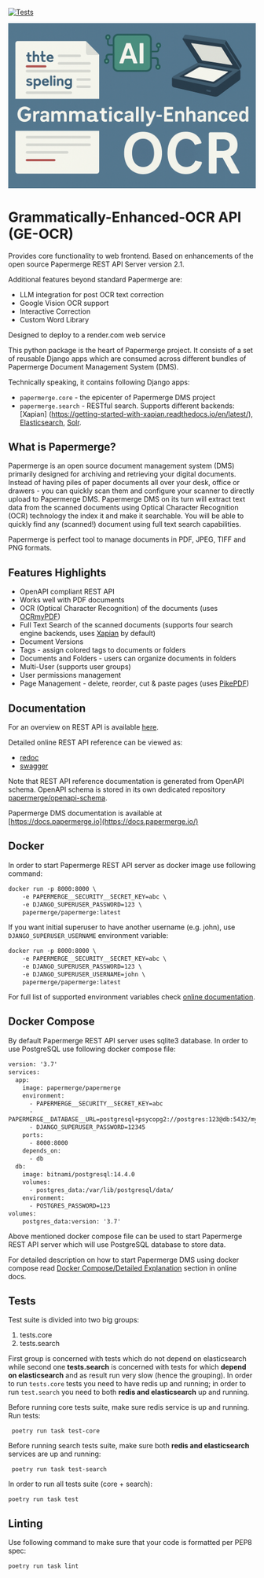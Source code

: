 [![Tests](https://github.com/papermerge/papermerge-core/actions/workflows/tests.yml/badge.svg)](https://github.com/papermerge/papermerge-core/actions/workflows/tests.yml)

![GE-OCR banner](documentation/github_banner.png)

# Grammatically-Enhanced-OCR API (GE-OCR)

Provides core functionality to web frontend. Based on enhancements of the open source Papermerge REST API Server version 2.1.

Additional features beyond standard Papermerge are:
* LLM integration for post OCR text correction
* Google Vision OCR support
* Interactive Correction
* Custom Word Library

Designed to deploy to a render.com web service

This python package is the heart of Papermerge project. It consists of a set
of reusable Django apps which are consumed across different bundles of
Papermerge Document Management System (DMS).

Technically speaking, it contains following Django apps:

* ``papermerge.core`` - the epicenter of Papermerge DMS project
* ``papermerge.search`` - RESTful search. Supports different backends: [Xapian]
  (https://getting-started-with-xapian.readthedocs.io/en/latest/), [Elasticsearch](https://github.com/elastic/elasticsearch),
  [Solr](https://solr.apache.org/).


## What is Papermerge?

Papermerge is an open source document management system (DMS) primarily
designed for archiving and retrieving your digital documents. Instead of
having piles of paper documents all over your desk, office or drawers - you
can quickly scan them and configure your scanner to directly upload to
Papermerge DMS. Papermerge DMS on its turn will extract text data from the
scanned documents using Optical Character Recognition (OCR) technology the
index it and make it searchable. You will be able to quickly find any
(scanned!) document using full text search capabilities.

Papermerge is perfect tool to manage documents in PDF, JPEG, TIFF and PNG formats.

## Features Highlights

* OpenAPI compliant REST API
* Works well with PDF documents
* OCR (Optical Character Recognition) of the documents (uses [OCRmyPDF](https://github.com/ocrmypdf/OCRmyPDF))
* Full Text Search of the scanned documents (supports four search engine backends, uses [Xapian](https://getting-started-with-xapian.readthedocs.io/en/latest/) by default)
* Document Versions
* Tags - assign colored tags to documents or folders
* Documents and Folders - users can organize documents in folders
* Multi-User (supports user groups)
* User permissions management
* Page Management - delete, reorder, cut & paste pages (uses [PikePDF](https://github.com/pikepdf/pikepdf))


## Documentation

For an overview on REST API is available [here](https://docs.papermerge.io/REST%20API/index.html).

Detailed online REST API reference can be viewed as:

- [redoc](https://docs.papermerge.io/redoc/)
- [swagger](https://docs.papermerge.io/swagger-ui/)

Note that REST API reference documentation is generated from
OpenAPI schema. OpenAPI schema is stored in its own dedicated
repository [papermerge/openapi-schema](https://github.com/papermerge/openapi-schema).

Papermerge DMS documentation is available at [https://docs.papermerge.io](https://docs.papermerge.io/)

## Docker

In order to start Papermerge REST API server as docker image use following command:

    docker run -p 8000:8000 \
        -e PAPERMERGE__SECURITY__SECRET_KEY=abc \
        -e DJANGO_SUPERUSER_PASSWORD=123 \
        papermerge/papermerge:latest


If you want initial superuser to have another username (e.g. john), use
`DJANGO_SUPERUSER_USERNAME` environment variable:

    docker run -p 8000:8000 \
        -e PAPERMERGE__SECURITY__SECRET_KEY=abc \
        -e DJANGO_SUPERUSER_PASSWORD=123 \
        -e DJANGO_SUPERUSER_USERNAME=john \
        papermerge/papermerge:latest

For full list of supported environment variables check [online documentation](https://docs.papermerge.io/Settings/index.html).

## Docker Compose

By default Papermerge REST API server uses sqlite3 database. In order to use PostgreSQL use following docker compose file:

    version: '3.7'
    services:
      app:
        image: papermerge/papermerge
        environment:
          - PAPERMERGE__SECURITY__SECRET_KEY=abc
          - PAPERMERGE__DATABASE__URL=postgresql+psycopg2://postgres:123@db:5432/mydatabase
          - DJANGO_SUPERUSER_PASSWORD=12345
        ports:
          - 8000:8000
        depends_on:
          - db
      db:
        image: bitnami/postgresql:14.4.0
        volumes:
          - postgres_data:/var/lib/postgresql/data/
        environment:
          - POSTGRES_PASSWORD=123
    volumes:
        postgres_data:version: '3.7'

Above mentioned docker compose file can be used to start Papermerge REST API server which will use PostgreSQL database to store data.

For detailed description on how to start Papermerge DMS using docker compose read
[Docker Compose/Detailed Explanation](https://docs.papermerge.io/Installation/docker-compose.html#detailed-explanation)
section in online docs.

## Tests

Test suite is divided into two big groups:

1. tests.core
2. tests.search


First group is concerned with tests which do not depend on elasticsearch while
second one **tests.search** is concerned with tests for which **depend on elasticsearch**
and as result run very slow (hence the grouping). In
order to run `tests.core` tests you need to have redis up and running; in
order to run `test.search` you need to both **redis and elasticsearch** up and
running.

Before running core tests suite, make sure redis service is up and running. Run tests:

     poetry run task test-core

Before running search tests suite, make sure both **redis and elasticsearch**
services are up and running:

     poetry run task test-search

In order to run all tests suite (core + search):

    poetry run task test


## Linting

Use following command to make sure that your code is formatted per PEP8 spec:

    poetry run task lint
